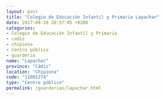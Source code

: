 ```yaml
---
layout: post
title: "Colegio de Educación Infantil y Primaria Lapachar"
date: 2017-09-20 20:57:05 +0200
categories:
- Colegio de Educación Infantil y Primaria
- cadiz
- chipiona
- Centro público
- guarderia
name: "Lapachar"
province: "Cádiz"
location: "Chipiona"
code: "11002274"
type: "Centro público"
permalink: /guarderias/lapachar.html
---
```


